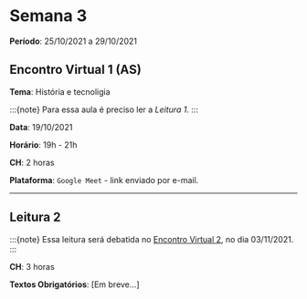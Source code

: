 # Semana 3

**Período**: 25/10/2021 a 29/10/2021

## Encontro Virtual 1 (AS)

**Tema**: História e tecnoligia

:::{note}
Para essa aula é preciso ler a _Leitura 1_.
:::

**Data**: 19/10/2021

**Horário**: 19h - 21h

**CH**: 2 horas

**Plataforma**: `Google Meet` - link enviado por e-mail.

---

## Leitura 2

:::{note}
Essa leitura será debatida no [Encontro Virtual 2](https://ericbrasiln.github.io/intro-historia-digital/mod1/sem2.html#leitura-1), no dia 03/11/2021.
:::

**CH**: 3 horas

**Textos Obrigatórios**: [Em breve...]